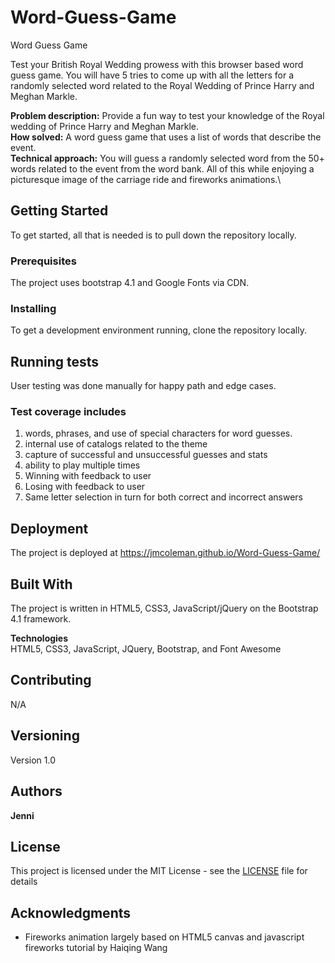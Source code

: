 # Word-Guess-Game
Word Guess Game

Test your British Royal Wedding prowess with this browser based word guess game.  You will have 5 tries to come up with all the letters for a randomly selected word related to the Royal Wedding of Prince Harry and Meghan Markle.

**Problem description:** Provide a fun way to test your knowledge of the Royal wedding of Prince Harry and Meghan Markle.\
**How solved:** A word guess game that uses a list of words that describe the event.\
**Technical approach:** You will guess a randomly selected word from the 50+ words related to the event from the word bank.  All of this while enjoying a picturesque image of the carriage ride and fireworks animations.\

## Getting Started

To get started, all that is needed is to pull down the repository locally.

### Prerequisites

The project uses bootstrap 4.1 and Google Fonts via CDN. 

### Installing

To get a development environment running, clone the repository locally.

## Running tests

User testing was done manually for happy path and edge cases.

### Test coverage includes

1. words, phrases, and use of special characters for word guesses.
2. internal use of catalogs related to the theme
3. capture of successful and unsuccessful guesses and stats
4. ability to play multiple times
5. Winning with feedback to user
6. Losing with feedback to user
7. Same letter selection in turn for both correct and incorrect answers

## Deployment

The project is deployed at https://jmcoleman.github.io/Word-Guess-Game/

## Built With

The project is written in HTML5, CSS3, JavaScript/jQuery on the Bootstrap 4.1 framework.

**Technologies**\
HTML5, CSS3, JavaScript, JQuery, Bootstrap, and Font Awesome

## Contributing

N/A

## Versioning

Version 1.0

## Authors

**Jenni** 

## License

This project is licensed under the MIT License - see the [LICENSE](LICENSE) file for details

## Acknowledgments

* Fireworks animation largely based on HTML5 canvas and javascript fireworks tutorial by Haiqing Wang

